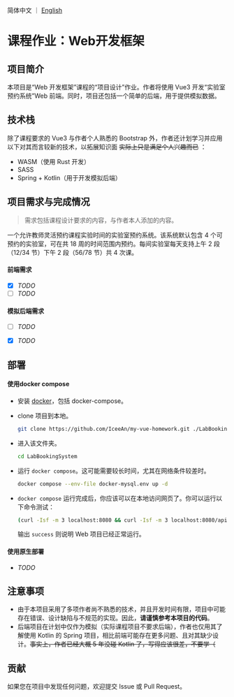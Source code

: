 简体中文 ｜ [English](README.en.md)

# 课程作业：Web开发框架



## 项目简介

本项目是“Web 开发框架”课程的“项目设计”作业。作者将使用 Vue3 开发“实验室预约系统”Web 前端。同时，项目还包括一个简单的后端，用于提供模拟数据。



## 技术栈

除了课程要求的 Vue3 与作者个人熟悉的 Bootstrap 外，作者还计划学习并应用以下对其而言较新的技术，以拓展知识面 ~~实际上只是满足个人兴趣而已~~ ：

- WASM（使用 Rust 开发）
- SASS
- Spring + Kotlin（用于开发模拟后端）



## 项目需求与完成情况

> 需求包括课程设计要求的内容，与作者本人添加的内容。

一个允许教师灵活预约课程实验时间的实验室预约系统。该系统默认包含 4 个可预约的实验室，可在共 18 周的时间范围内预约。每间实验室每天支持上午 2 段（12/34 节）下午 2 段（56/78 节）共 4 次课。

#### 前端需求

- [x] *TODO*
- [ ] *TODO*

#### 模拟后端需求

- [ ] *TODO*
- [x] *TODO*




## 部署

#### 使用docker compose

- 安装 [docker](https://www.docker.com)，包括 docker-compose。

- clone 项目到本地。

  ```bash
  git clone https://github.com/IceeAn/my-vue-homework.git ./LabBookingSystem
  ```

- 进入该文件夹。

  ```bash
  cd LabBookingSystem
  ```

- 运行 `docker compose`。这可能需要较长时间，尤其在网络条件较差时。

  ```bash
  docker compose --env-file docker-mysql.env up -d
  ```

- `docker compose` 运行完成后，你应该可以在本地访问网页了。你可以运行以下命令测试：

  ```bash
  (curl -Isf -m 3 localhost:8080 && curl -Isf -m 3 localhost:8080/api/test-status) > /dev/null && echo "success" || echo "failed"
  ```

  输出 `success` 则说明 Web 项目已经正常运行。

#### 使用原生部署

- *TODO*



## 注意事项

- 由于本项目采用了多项作者尚不熟悉的技术，并且开发时间有限，项目中可能存在错误、设计缺陷与不规范的实现。因此，**请谨慎参考本项目的代码**。
- 后端项目在计划中仅作为模拟（实际课程项目不要求后端），作者也仅用其了解使用 Kotlin 的 Spring 项目，相比前端可能存在更多问题、且对其缺少设计。~~事实上，作者已经大概 5 年没碰 Kotlin 了，写得应该很差，不要学（~~



## 贡献

如果您在项目中发现任何问题，欢迎提交 Issue 或 Pull Request。